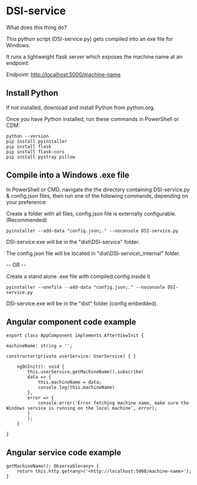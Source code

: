 # DSI-service

What does this thing do?

This python script (DSI-service.py) gets compiled into an exe file for Windows.

It runs a lightweight flask server which exposes the machine name at an endpoint:

Endpoint: <http://localhost:5000/machine-name>

## Install Python

If not installed, download and install Python from python.org.

Once you have Python installed, run these commands in PowerShell or CDM:

    python --version
    pip install pyinstaller
    pip install flask
    pip install flask-cors
    pip install pystray pillow

## Compile into a Windows .exe file

In PowerShell or CMD, navigate the the directory containing DSI-service.py & config.json files, then run one of the following commands, depending on your preference:

Create a folder with all files, config.json file is externally configurable. (Recommended)

    pyinstaller --add-data "config.json;." --noconsole DSI-service.py

DSI-service.exe will be in the "dist\DSI-service" folder.

The config.json file will be located in "dist\\DSI-service\\_internal" folder.

-- OR --

Create a stand alone .exe file with compiled config inside it

    pyinstaller --onefile --add-data "config.json;." --noconsole DSI-service.py

DSI-service.exe will be in the "dist" folder (config embedded).


## Angular component code example

    export class AppComponent implements AfterViewInit {
    
    machineName: string = '';
    
    constructor(private userService: UserService) { }

        ngOnInit(): void {
            this.userService.getMachineName().subscribe(
            data => {
                this.machineName = data;
                console.log(this.machineName)
            },
            error => {
                console.error('Error fetching machine name, make sure the Windows service is running on the local machine', error);
            }
            );
        }

    }

## Angular service code example

    getMachineName(): Observable<any> {
        return this.http.get<any>('<http://localhost:5000/machine-name>');
    }
